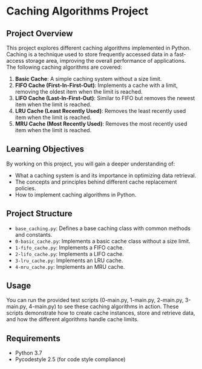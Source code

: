 # Caching Algorithms Project

## Project Overview

This project explores different caching algorithms implemented in Python. Caching is a technique used to store frequently accessed data in a fast-access storage area, improving the overall performance of applications. The following caching algorithms are covered:

1. **Basic Cache**: A simple caching system without a size limit.
2. **FIFO Cache (First-In-First-Out)**: Implements a cache with a limit, removing the oldest item when the limit is reached.
3. **LIFO Cache (Last-In-First-Out)**: Similar to FIFO but removes the newest item when the limit is reached.
4. **LRU Cache (Least Recently Used)**: Removes the least recently used item when the limit is reached.
5. **MRU Cache (Most Recently Used)**: Removes the most recently used item when the limit is reached.

## Learning Objectives

By working on this project, you will gain a deeper understanding of:

- What a caching system is and its importance in optimizing data retrieval.
- The concepts and principles behind different cache replacement policies.
- How to implement caching algorithms in Python.

## Project Structure

- `base_caching.py`: Defines a base caching class with common methods and constants.
- `0-basic_cache.py`: Implements a basic cache class without a size limit.
- `1-fifo_cache.py`: Implements a FIFO cache.
- `2-lifo_cache.py`: Implements a LIFO cache.
- `3-lru_cache.py`: Implements an LRU cache.
- `4-mru_cache.py`: Implements an MRU cache.

## Usage

You can run the provided test scripts (0-main.py, 1-main.py, 2-main.py, 3-main.py, 4-main.py) to see these caching algorithms in action. These scripts demonstrate how to create cache instances, store and retrieve data, and how the different algorithms handle cache limits.

## Requirements

- Python 3.7
- Pycodestyle 2.5 (for code style compliance)
